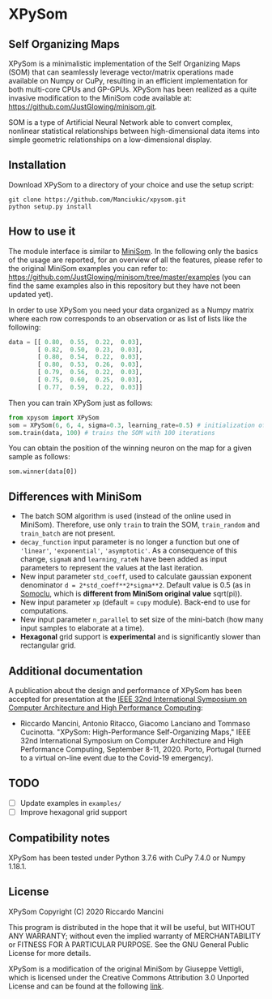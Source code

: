 <h1>XPySom</h1>

Self Organizing Maps
--------------------

XPySom is a minimalistic implementation of the Self Organizing Maps (SOM) that can seamlessly leverage vector/matrix operations made available on Numpy or CuPy, resulting in an efficient implementation for both multi-core CPUs and GP-GPUs. XPySom has been realized as a quite invasive modification to the MiniSom code available at: https://github.com/JustGlowing/minisom.git.

SOM is a type of Artificial Neural Network able to convert complex, nonlinear statistical relationships between high-dimensional data items into simple geometric relationships on a low-dimensional display.

Installation
---------------------

Download XPySom to a directory of your choice and use the setup script:

    git clone https://github.com/Manciukic/xpysom.git
    python setup.py install

How to use it
---------------------

The module interface is similar to [MiniSom](https://github.com/JustGlowing/minisom.git). In the following only the basics of the usage are reported, for an overview of all the features, please refer to the original MiniSom examples you can refer to: https://github.com/JustGlowing/minisom/tree/master/examples (you can find the same examples also in this repository but they have not been updated yet).

In order to use XPySom you need your data organized as a Numpy matrix where each row corresponds to an observation or as list of lists like the following:

```python
data = [[ 0.80,  0.55,  0.22,  0.03],
        [ 0.82,  0.50,  0.23,  0.03],
        [ 0.80,  0.54,  0.22,  0.03],
        [ 0.80,  0.53,  0.26,  0.03],
        [ 0.79,  0.56,  0.22,  0.03],
        [ 0.75,  0.60,  0.25,  0.03],
        [ 0.77,  0.59,  0.22,  0.03]]      
```

 Then you can train XPySom just as follows:

```python
from xpysom import XPySom    
som = XPySom(6, 6, 4, sigma=0.3, learning_rate=0.5) # initialization of 6x6 SOM
som.train(data, 100) # trains the SOM with 100 iterations
```

You can obtain the position of the winning neuron on the map for a given sample as follows:

```
som.winner(data[0])
```

Differences with MiniSom
---------------------
 - The batch SOM algorithm is used (instead of the online used in MiniSom). Therefore, use only `train` to train the SOM, `train_random` and `train_batch` are not present.
 - `decay_function` input parameter is no longer a function but one of `'linear'`,
 `'exponential'`, `'asymptotic'`. As a consequence of this change, `sigmaN` and `learning_rateN` have been added as input parameters to represent the values at the last iteration.
 - New input parameter `std_coeff`, used to calculate gaussian exponent denominator `d = 2*std_coeff**2*sigma**2`. Default value is 0.5 (as in [Somoclu](https://github.com/peterwittek/somoclu), which is **different from MiniSom original value** sqrt(pi)).
 - New input parameter `xp` (default = `cupy` module). Back-end to use for computations.
 - New input parameter `n_parallel` to set size of the mini-batch (how many input samples to elaborate at a time).
 - **Hexagonal** grid support is **experimental** and is significantly slower than rectangular grid.  

Additional documentation
---------------------
A publication about the design and performance of XPySom has been accepted for presentation at the [IEEE 32nd International Symposium on Computer Architecture and High Performance Computing](https://sbac2020.dcc.fc.up.pt/):
  -  Riccardo Mancini, Antonio Ritacco, Giacomo Lanciano and Tommaso Cucinotta. "XPySom: High-Performance Self-Organizing Maps," IEEE 32nd International Symposium on Computer Architecture and High Performance Computing, September 8-11, 2020. Porto, Portugal (turned to a virtual on-line event due to the Covid-19 emergency).


TODO
---------------------

 - [ ] Update examples in `examples/`
 - [ ] Improve hexagonal grid support

Compatibility notes
---------------------
XPySom has been tested under Python 3.7.6 with CuPy 7.4.0 or Numpy 1.18.1.

License
---------------------

XPySom
Copyright (C) 2020 Riccardo Mancini

This program is distributed in the hope that it will be useful,
but WITHOUT ANY WARRANTY; without even the implied warranty of
MERCHANTABILITY or FITNESS FOR A PARTICULAR PURPOSE.  See the
GNU General Public License for more details.

XPySom is a modification of the original MiniSom by Giuseppe Vettigli, 
which is licensed under the Creative Commons Attribution 3.0 Unported License
and can be found at the following [link](https://github.com/JustGlowing/minisom).
